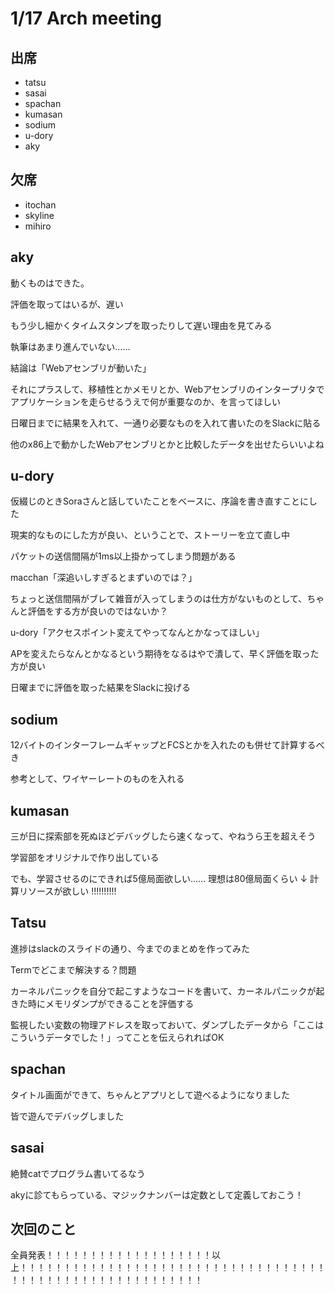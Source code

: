 # 1/17 Arch meeting

## 出席

- tatsu
- sasai
- spachan
- kumasan
- sodium
- u-dory
- aky

## 欠席

- itochan
- skyline
- mihiro


## aky

動くものはできた。

評価を取ってはいるが、遅い

もう少し細かくタイムスタンプを取ったりして遅い理由を見てみる

執筆はあまり進んでいない……

結論は「Webアセンブリが動いた」

それにプラスして、移植性とかメモリとか、Webアセンブリのインタープリタでアプリケーションを走らせるうえで何が重要なのか、を言ってほしい

日曜日までに結果を入れて、一通り必要なものを入れて書いたのをSlackに貼る

他のx86上で動かしたWebアセンブリとかと比較したデータを出せたらいいよね

## u-dory
仮綴じのときSoraさんと話していたことをベースに、序論を書き直すことにした

現実的なものにした方が良い、ということで、ストーリーを立て直し中

パケットの送信間隔が1ms以上掛かってしまう問題がある

macchan「深追いしすぎるとまずいのでは？」

ちょっと送信間隔がブレて雑音が入ってしまうのは仕方がないものとして、ちゃんと評価をする方が良いのではないか？

u-dory「アクセスポイント変えてやってなんとかなってほしい」

APを変えたらなんとかなるという期待をなるはやで潰して、早く評価を取った方が良い

日曜までに評価を取った結果をSlackに投げる

## sodium
12バイトのインターフレームギャップとFCSとかを入れたのも併せて計算するべき

参考として、ワイヤーレートのものを入れる

##  kumasan
三が日に探索部を死ぬほどデバッグしたら速くなって、やねうら王を超えそう

学習部をオリジナルで作り出している

でも、学習させるのにできれば5億局面欲しい……
理想は80億局面くらい
↓
計算リソースが欲しい !!!!!!!!!!

## Tatsu
進捗はslackのスライドの通り、今までのまとめを作ってみた

Termでどこまで解決する？問題

カーネルパニックを自分で起こすようなコードを書いて、カーネルパニックが起きた時にメモリダンプができることを評価する

監視したい変数の物理アドレスを取っておいて、ダンプしたデータから「ここはこういうデータでした！」ってことを伝えられればOK

##  spachan
タイトル画面ができて、ちゃんとアプリとして遊べるようになりました

皆で遊んでデバッグしました

##  sasai
絶賛catでプログラム書いてるなう

akyに診てもらっている、マジックナンバーは定数として定義しておこう！

## 次回のこと
全員発表！！！！！！！！！！！！！！！！！！！以上！！！！！！！！！！！！！！！！！！！！！！！！！！！！！！！！！！！！！！！！！！！！！！！！！！！！！！！！！
